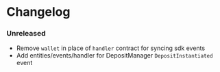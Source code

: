 # Changelog

### Unreleased

- Remove `wallet` in place of `handler` contract for syncing sdk events
- Add entities/events/handler for DepositManager `DepositInstantiated` event
